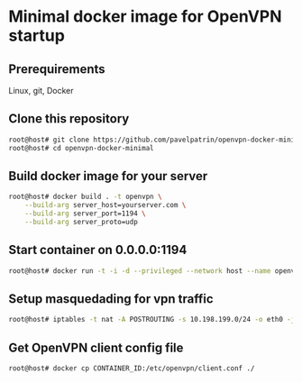 # Minimal docker image for OpenVPN startup

## Prerequirements
Linux, git, Docker

## Clone this repository
```sh
root@host# git clone https://github.com/pavelpatrin/openvpn-docker-minimal.git
root@host# cd openvpn-docker-minimal
```

## Build docker image for your server
```sh
root@host# docker build . -t openvpn \
    --build-arg server_host=yourserver.com \
    --build-arg server_port=1194 \
    --build-arg server_proto=udp
```

## Start container on 0.0.0.0:1194
```sh
root@host# docker run -t -i -d --privileged --network host --name openvpn openvpn
```

## Setup masquedading for vpn traffic
```sh
root@host# iptables -t nat -A POSTROUTING -s 10.198.199.0/24 -o eth0 -j MASQUERADE
```

## Get OpenVPN client config file
```sh
root@host# docker cp CONTAINER_ID:/etc/openvpn/client.conf ./
```
